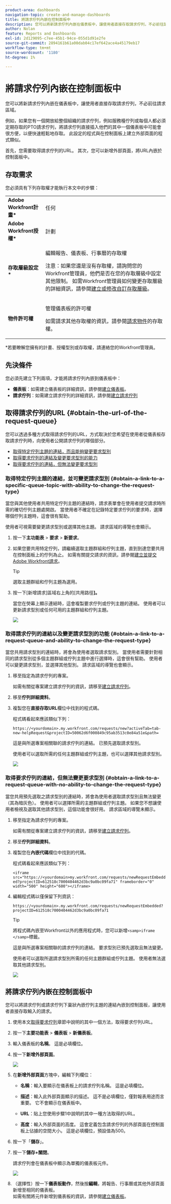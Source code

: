 ```yaml
---
product-area: dashboards
navigation-topic: create-and-manage-dashboards
title: 將請求佇列內嵌在控制面板中
description: 您可以將新請求佇列內嵌在儀表板中，讓使用者直接存取請求佇列，不必前往請求區域。
author: Nolan
feature: Reports and Dashboards
exl-id: 2d129095-c7ee-45b1-94ce-055d1d91e2fe
source-git-commit: 2894161b61a00dab04c17ef642ace4a45179eb17
workflow-type: tm+mt
source-wordcount: '1180'
ht-degree: 1%

---
```


# 將請求佇列內嵌在控制面板中

您可以將新請求佇列內嵌在儀表板中，讓使用者直接存取請求佇列，不必前往請求區域。 

例如，如果您有一個開放給整個組織的請求佇列，例如服務檯佇列或每個人都必須定期存取的PTO請求佇列，將請求佇列直接插入他們的其中一個儀表板中可能會很方便，以便快速輕鬆地存取。 此設定的程式與在控制面板上建立外部頁面的程式類似。

首先，您需要取得請求佇列的URL。 其次，您可以新增外部頁面，將URL內嵌於控制面板中。

## 存取需求

您必須具有下列存取權才能執行本文中的步驟：

<table style="table-layout:auto"> 
 <col> 
 <col> 
 <tbody> 
  <tr> 
   <td role="rowheader"><strong>Adobe Workfront計畫*</strong></td> 
   <td> <p>任何</p> </td> 
  </tr> 
  <tr> 
   <td role="rowheader"><strong>Adobe Workfront授權*</strong></td> 
   <td> <p>計劃 </p> </td> 
  </tr> 
  <tr> 
   <td role="rowheader"><strong>存取層級設定*</strong></td> 
   <td> <p>編輯報告、儀表板、行事曆的存取權</p> <p>注意：如果您還是沒有存取權，請詢問您的Workfront管理員，他們是否在您的存取層級中設定其他限制。 如需Workfront管理員如何變更存取層級的詳細資訊，請參閱<a href="../../../administration-and-setup/add-users/configure-and-grant-access/create-modify-access-levels.md" class="MCXref xref">建立或修改自訂存取層級</a>。</p> </td> 
  </tr> 
  <tr> 
   <td role="rowheader"><strong>物件許可權</strong></td> 
   <td> <p>管理儀表板的許可權</p> <p>如需請求其他存取權的資訊，請參閱<a href="../../../workfront-basics/grant-and-request-access-to-objects/request-access.md" class="MCXref xref">請求物件</a>的存取權。</p> </td> 
  </tr> 
 </tbody> 
</table>

&#42;若要瞭解您擁有的計畫、授權型別或存取權，請連絡您的Workfront管理員。

## 先決條件

您必須先建立下列兩項，才能將請求佇列內嵌到儀表板中：

* **儀表板**：如需建立儀表板的詳細資訊，請參閱[建立儀表板](../../../reports-and-dashboards/dashboards/creating-and-managing-dashboards/create-dashboard.md)。
* **請求佇列**：如需建立請求佇列的詳細資訊，請參閱[建立請求佇列](../../../manage-work/requests/create-and-manage-request-queues/create-request-queue.md)

## 取得請求佇列的URL {#obtain-the-url-of-the-request-queue}

您可以透過多種方式取得請求佇列的URL，方式取決於您希望在使用者從儀表板存取請求佇列時，向使用者公開請求佇列的哪個部分。

* [取得特定佇列主題的連結，而且能夠變更要求型別](#obtain-a-link-to-a-specific-queue-topic-with-ability-to-change-the-request-type)
* [取得要求佇列的連結及變更要求型別的能力](#obtain-a-link-to-a-request-queue-and-ability-to-change-the-request-type)
* [取得要求佇列的連結，但無法變更要求型別](#obtain-a-link-to-a-request-queue-with-no-ability-to-change-the-request-type)

### 取得特定佇列主題的連結，並可變更請求型別 {#obtain-a-link-to-a-specific-queue-topic-with-ability-to-change-the-request-type}

當您與其他使用者共用特定佇列主題的連結時，請求表單會在使用者提交請求時所需的確切佇列主題處開啟。 當使用者不確定在記錄特定要求佇列的要求時，選擇哪個佇列主題時，這會很有幫助。

使用者可視需要變更請求型別或選擇其他主題。 請求區域的導覽也會顯示。

1. 按一下&#x200B;**主功能表** > **要求** > **新要求**。
1. 如果您要共用特定佇列，請繼續選取主題群組和佇列主題，直到到達您要共用在控制面板上的佇列為止。 如需有關提交請求的資訊，請參閱[建立並提交Adobe Workfront請求](../../../manage-work/requests/create-requests/create-submit-requests.md)。

   >[!TIP]
   >
   >選取主題群組和佇列主題為選用。

1. 按一下[新增請求]區域右上角的[共用路徑&#x200B;**]。**

   當您在熒幕上顯示連結時，這會複製要求佇列或佇列主題的連結。 使用者可以更新請求型別或任何可用的主題群組和佇列主題。

   ![](assets/share-request-queue-with-share-path-link-embedded-in-dashboard-nwe-350x116.png)

### 取得請求佇列的連結以及變更請求型別的功能 {#obtain-a-link-to-a-request-queue-and-ability-to-change-the-request-type}

當您共用請求型別的連結時，將會為使用者選取請求型別。 當使用者需要針對相同的請求型別從多個主題群組或佇列主題中進行選擇時，這會很有幫助。 使用者可以變更請求型別，並選擇其他型別。 請求區域的導覽也會顯示。

1. 移至指定為請求佇列的專案。

   如需有關從專案建立請求佇列的資訊，請移至[建立請求佇列](../../../manage-work/requests/create-and-manage-request-queues/create-request-queue.md)。

1. 移至&#x200B;**佇列詳細資料**。
1. 複製您在&#x200B;**直接存取URL**&#x200B;欄位中找到的程式碼。

   程式碼看起來應該類似下列：

   `https://<yourdomain>.my.workfront.com/requests/new?activeTab=tab-new-helpRequest&projectID=50062d6f000849c95ab3513c0e84a51e&path=`

   這是與所選專案相關聯的請求佇列的連結。 已預先選取請求型別。

   使用者可以選取所需的任何主題群組或佇列主題，也可以選擇其他請求型別。

   ![](assets/share-request-queue-with-direct-url-embedded-in-dashboard-nwe-350x118.png)

### 取得要求佇列的連結，但無法變更要求型別 {#obtain-a-link-to-a-request-queue-with-no-ability-to-change-the-request-type}

當您共用預先選取之請求型別的連結時，將會為使用者選取請求型別且無法變更（其為暗灰色）。 使用者可以選擇所需的主題群組或佇列主題。 如果您不想讓使用者檢視及選取其他請求型別，這個功能會很好用。 請求區域的導覽未顯示。

1. 移至指定為請求佇列的專案。

   如需有關從專案建立請求佇列的資訊，請移至[建立請求佇列](../../../manage-work/requests/create-and-manage-request-queues/create-request-queue.md)。

1. 移至&#x200B;**佇列詳細資料**。
1. 複製您在&#x200B;**內嵌代碼**&#x200B;欄位中找到的代碼。

   程式碼看起來應該類似下列：

   `<iframe src="https://<yourdomain>my.workfront.com/requests/newRequestEmbedded?projectID=612518c7000404462d3bc9a0bc09fa71" frameborder="0" width="500" height="600"></iframe>`

1. 編輯程式碼以僅保留下列資訊：

   `https://<yourdomain>.my.workfront.com/requests/newRequestEmbedded?projectID=612518c7000404462d3bc9a0bc09fa71`

   >[!TIP]
   >
   >將程式碼內嵌至Workfront以外的應用程式時，您可以新增`<samp>iframe </samp>`標籤。

   這是與所選專案相關聯的請求佇列的連結。 要求型別已預先選取且無法變更。

   使用者可以選取所選請求型別所需的任何主題群組或佇列主題。 使用者無法選取其他請求型別。

   ![](assets/share-request-queue-with-embedded-code-embedded-in-dashboard-nwe-350x210.png)

## 將請求佇列內嵌在控制面板中

您可以將請求佇列或請求佇列下巢狀內嵌佇列主題的連結內嵌到控制面板，讓使用者直接存取輸入的請求。

1. 使用本文[取得要求佇列](#obtain-the-url-of-the-request-queue)章節中說明的其中一個方法，取得要求佇列URL。
1. 按一下&#x200B;**主要功能表** > **儀表板** > **新儀表板**。
1. 輸入儀表板的&#x200B;**名稱**。 這是必填欄位。
1. 按一下&#x200B;**新增外部頁面**。

   ![](assets/add-external-page-highlighted---nwe-350x214.png)

1. 在&#x200B;**新增外部頁面**&#x200B;方塊中，編輯下列欄位：

   * **名稱**：輸入要顯示在儀表板上的請求佇列名稱。 這是必填欄位。

   * **描述**：輸入此外部頁面顯示的描述。 這不是必填欄位，僅對報表用途而言重要。 它不會顯示在儀表板中。
   * **URL**：貼上您使用步驟1中說明的其中一種方法取得的URL。

     <!--   
     <MadCap:conditionalText data-mc-conditions="QuicksilverOrClassic.Draft mode">   
     <MadCap:conditionalText data-mc-conditions="">   
     (NOTE: ensure this stays accurate)   
     </MadCap:conditionalText>   
     </MadCap:conditionalText>   
     -->

   * **高度**：輸入外部頁面的高度。 這會定義包含請求佇列的外部頁面在控制面板上佔據的空間大小。 這是必填欄位，預設值為500。

1. 按一下「**儲存**」。
1. 按一下&#x200B;**儲存+關閉**。 

   請求佇列會在儀表板中顯示為單獨的儀表板元件。

   ![](assets/new-dashboard-with-embedded-request-queue-nwe-350x260.png)

1. （選擇性）按一下&#x200B;**儀表板動作**，然後按&#x200B;**編輯**，將報告、行事曆或其他外部頁面新增至相同的儀表板。\
   如需有關將元件新增到儀表板的資訊，請參閱[建立儀表板](../../../reports-and-dashboards/dashboards/creating-and-managing-dashboards/create-dashboard.md)。

 

 

<!--
<p data-mc-conditions="QuicksilverOrClassic.Draft mode">(NOTE: drafted - old information)</p>
-->

<!--
<ol data-mc-conditions="QuicksilverOrClassic.Draft mode">
<li value="1"> <p class="preview" data-mc-conditions="QuicksilverOrClassic.Quicksilver">Click the <strong>Main Menu</strong> > Requests >&nbsp;<strong>New Request</strong>. </p> </li>
<li class="preview" value="2" data-mc-conditions="QuicksilverOrClassic.Quicksilver"> <p>Continue entering the request.&nbsp;For information about submitting requests, see <a href="../../../manage-work/requests/create-requests/create-submit-requests.md" class="MCXref xref">Create and submit Adobe Workfront requests</a>. </p> </li>
<li value="3"> <p>Select the <strong>Request Type</strong> for the queue you would like added to the dashboard.</p> </li>
<li value="4"> <p>(Optional) Select a Queue Topic and a Topic Group. Depending on how the project manager set up the request queue, the names of these fields are different in each Workfront instance.</p> </li>
<li class="preview" value="5" data-mc-conditions="QuicksilverOrClassic.Quicksilver"> <p>Click <strong>Share path</strong> to obtain a shared link from the request queue you want to embed on a dashboard.</p> <p>For information about sharing a request queue, see <a href="../../../manage-work/requests/create-requests/share-link-to-request-queue.md" class="MCXref xref">Share a link to a request queue</a></p> </li>
<li value="6"> <p>For example, enter a URL similar to one of the following: </p> </li>
</ol>
-->
